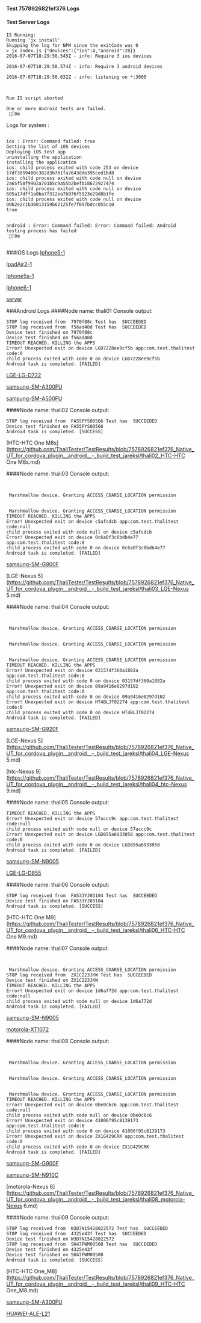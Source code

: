 #### Test 7578926821ef376 Logs

#### Test Server Logs
```
IS Running:
Running 'jx install'
Skipping the log for NPM since the exitCode was 0
> jx index.js {"devices":{"ios":4,"android":20}}
2016-07-07T18:29:50.545Z - info: Require 3 ios devices

2016-07-07T18:29:50.574Z - info: Require 3 android devices

2016-07-07T18:29:50.632Z - info: listening on *:3000


 
Run IS script aborted
 
One or more Android tests are failed.
 [0m

```


Logs for system : 
```

ios : Error: Command failed: true
Getting the list of iOS devices 
Deploying iOS test app 
uninstalling the application 
installing the application 
ios: child process exited with code 253 on device 17df3859480c382d3b761fa2643dde395ced1bd8 
ios: child process exited with code null on device 2a65f58f9902a701b5c9a55b2befb18672927474 
ios: child process exited with code null on device 605a17dff1a0ba7f312ea7b076f5923e29d8b1fe 
ios: child process exited with code null on device 00b2e2c1b30013159b62125fe7f097bdcc055c10 
true


android : Error: Command failed: Error: Command failed: Android testing process has failed
 [0m


```
###iOS Logs
[Iphone5-1](https://github.com/ThaliTester/TestResults/blob/7578926821ef376_Native_UT_for_cordova_plugin__android__-_build_test_jareksl/iOS_Iphone5-1.md)

[IpadAir2-1](https://github.com/ThaliTester/TestResults/blob/7578926821ef376_Native_UT_for_cordova_plugin__android__-_build_test_jareksl/iOS_IpadAir2-1.md)

[Iphone5s-1](https://github.com/ThaliTester/TestResults/blob/7578926821ef376_Native_UT_for_cordova_plugin__android__-_build_test_jareksl/iOS_Iphone5s-1.md)

[Iphone6-1](https://github.com/ThaliTester/TestResults/blob/7578926821ef376_Native_UT_for_cordova_plugin__android__-_build_test_jareksl/iOS_Iphone6-1.md)

[server](https://github.com/ThaliTester/TestResults/blob/7578926821ef376_Native_UT_for_cordova_plugin__android__-_build_test_jareksl/iOS_server.md)


###Android Logs
####Node name: thali01
Console output:
```
STOP log received from  7970f88c Test has  SUCCEEDED
STOP log received from  f56ad48d Test has  SUCCEEDED
Device test finished on 7970f88c 
Device test finished on f56ad48d 
TIMEOUT REACHED. KILLING the APPS
Error! Unexpected exit on device LGD7228ee9cf5b app:com.test.thalitest code:0 
child process exited with code 0 on device LGD7228ee9cf5b 
Android task is completed. [FAILED]
```
[LGE-LG-D722](https://github.com/ThaliTester/TestResults/blob/7578926821ef376_Native_UT_for_cordova_plugin__android__-_build_test_jareksl/thali01_LGE-LG-D722.md)

[samsung-SM-A300FU](https://github.com/ThaliTester/TestResults/blob/7578926821ef376_Native_UT_for_cordova_plugin__android__-_build_test_jareksl/thali01_samsung-SM-A300FU.md)

[samsung-SM-A500FU](https://github.com/ThaliTester/TestResults/blob/7578926821ef376_Native_UT_for_cordova_plugin__android__-_build_test_jareksl/thali01_samsung-SM-A500FU.md)

####Node name: thali02
Console output:
```
STOP log received from  FA55PYS00566 Test has  SUCCEEDED
Device test finished on FA55PYS00566 
Android task is completed. [SUCCESS]
```
[HTC-HTC One M8s](https://github.com/ThaliTester/TestResults/blob/7578926821ef376_Native_UT_for_cordova_plugin__android__-_build_test_jareksl/thali02_HTC-HTC One M8s.md)

####Node name: thali03
Console output:
```


 Marshmallow device. Granting ACCESS_COARSE_LOCATION permission


 Marshmallow device. Granting ACCESS_COARSE_LOCATION permission
TIMEOUT REACHED. KILLING the APPS
Error! Unexpected exit on device c5afcdcb app:com.test.thalitest code:null 
child process exited with code null on device c5afcdcb 
Error! Unexpected exit on device 0c6a0f3c0bdb4e77 app:com.test.thalitest code:0 
child process exited with code 0 on device 0c6a0f3c0bdb4e77 
Android task is completed. [FAILED]
```
[samsung-SM-G900F](https://github.com/ThaliTester/TestResults/blob/7578926821ef376_Native_UT_for_cordova_plugin__android__-_build_test_jareksl/thali03_samsung-SM-G900F.md)

[LGE-Nexus 5](https://github.com/ThaliTester/TestResults/blob/7578926821ef376_Native_UT_for_cordova_plugin__android__-_build_test_jareksl/thali03_LGE-Nexus 5.md)

####Node name: thali04
Console output:
```


 Marshmallow device. Granting ACCESS_COARSE_LOCATION permission


 Marshmallow device. Granting ACCESS_COARSE_LOCATION permission


 Marshmallow device. Granting ACCESS_COARSE_LOCATION permission
TIMEOUT REACHED. KILLING the APPS
Error! Unexpected exit on device 03157df360a1882a app:com.test.thalitest code:0 
child process exited with code 0 on device 03157df360a1882a 
Error! Unexpected exit on device 09a9416e0297d102 app:com.test.thalitest code:0 
child process exited with code 0 on device 09a9416e0297d102 
Error! Unexpected exit on device HT4BLJT02274 app:com.test.thalitest code:0 
child process exited with code 0 on device HT4BLJT02274 
Android task is completed. [FAILED]
```
[samsung-SM-G920F](https://github.com/ThaliTester/TestResults/blob/7578926821ef376_Native_UT_for_cordova_plugin__android__-_build_test_jareksl/thali04_samsung-SM-G920F.md)

[LGE-Nexus 5](https://github.com/ThaliTester/TestResults/blob/7578926821ef376_Native_UT_for_cordova_plugin__android__-_build_test_jareksl/thali04_LGE-Nexus 5.md)

[htc-Nexus 9](https://github.com/ThaliTester/TestResults/blob/7578926821ef376_Native_UT_for_cordova_plugin__android__-_build_test_jareksl/thali04_htc-Nexus 9.md)

####Node name: thali05
Console output:
```
TIMEOUT REACHED. KILLING the APPS
Error! Unexpected exit on device 57accc9c app:com.test.thalitest code:null 
child process exited with code null on device 57accc9c 
Error! Unexpected exit on device LGD855a6933058 app:com.test.thalitest code:0 
child process exited with code 0 on device LGD855a6933058 
Android task is completed. [FAILED]
```
[samsung-SM-N9005](https://github.com/ThaliTester/TestResults/blob/7578926821ef376_Native_UT_for_cordova_plugin__android__-_build_test_jareksl/thali05_samsung-SM-N9005.md)

[LGE-LG-D855](https://github.com/ThaliTester/TestResults/blob/7578926821ef376_Native_UT_for_cordova_plugin__android__-_build_test_jareksl/thali05_LGE-LG-D855.md)

####Node name: thali06
Console output:
```
STOP log received from  FA533YJ03104 Test has  SUCCEEDED
Device test finished on FA533YJ03104 
Android task is completed. [SUCCESS]
```
[HTC-HTC One M9](https://github.com/ThaliTester/TestResults/blob/7578926821ef376_Native_UT_for_cordova_plugin__android__-_build_test_jareksl/thali06_HTC-HTC One M9.md)

####Node name: thali07
Console output:
```


 Marshmallow device. Granting ACCESS_COARSE_LOCATION permission
STOP log received from  ZX1C223JKW Test has  SUCCEEDED
Device test finished on ZX1C223JKW 
TIMEOUT REACHED. KILLING the APPS
Error! Unexpected exit on device 1d6a772d app:com.test.thalitest code:null 
child process exited with code null on device 1d6a772d 
Android task is completed. [FAILED]
```
[samsung-SM-N9005](https://github.com/ThaliTester/TestResults/blob/7578926821ef376_Native_UT_for_cordova_plugin__android__-_build_test_jareksl/thali07_samsung-SM-N9005.md)

[motorola-XT1072](https://github.com/ThaliTester/TestResults/blob/7578926821ef376_Native_UT_for_cordova_plugin__android__-_build_test_jareksl/thali07_motorola-XT1072.md)

####Node name: thali08
Console output:
```


 Marshmallow device. Granting ACCESS_COARSE_LOCATION permission


 Marshmallow device. Granting ACCESS_COARSE_LOCATION permission


 Marshmallow device. Granting ACCESS_COARSE_LOCATION permission
TIMEOUT REACHED. KILLING the APPS
Error! Unexpected exit on device 0be0c6c6 app:com.test.thalitest code:null 
child process exited with code null on device 0be0c6c6 
Error! Unexpected exit on device 41006f95c8139173 app:com.test.thalitest code:0 
child process exited with code 0 on device 41006f95c8139173 
Error! Unexpected exit on device ZX1G429CRK app:com.test.thalitest code:0 
child process exited with code 0 on device ZX1G429CRK 
Android task is completed. [FAILED]
```
[samsung-SM-G900F](https://github.com/ThaliTester/TestResults/blob/7578926821ef376_Native_UT_for_cordova_plugin__android__-_build_test_jareksl/thali08_samsung-SM-G900F.md)

[samsung-SM-N910C](https://github.com/ThaliTester/TestResults/blob/7578926821ef376_Native_UT_for_cordova_plugin__android__-_build_test_jareksl/thali08_samsung-SM-N910C.md)

[motorola-Nexus 6](https://github.com/ThaliTester/TestResults/blob/7578926821ef376_Native_UT_for_cordova_plugin__android__-_build_test_jareksl/thali08_motorola-Nexus 6.md)

####Node name: thali09
Console output:
```
STOP log received from  W3D7N15428022572 Test has  SUCCEEDED
STOP log received from  4325e43f Test has  SUCCEEDED
Device test finished on W3D7N15428022572 
STOP log received from  SH47FWM00508 Test has  SUCCEEDED
Device test finished on 4325e43f 
Device test finished on SH47FWM00508 
Android task is completed. [SUCCESS]
```
[HTC-HTC One_M8](https://github.com/ThaliTester/TestResults/blob/7578926821ef376_Native_UT_for_cordova_plugin__android__-_build_test_jareksl/thali09_HTC-HTC One_M8.md)

[samsung-SM-A300FU](https://github.com/ThaliTester/TestResults/blob/7578926821ef376_Native_UT_for_cordova_plugin__android__-_build_test_jareksl/thali09_samsung-SM-A300FU.md)

[HUAWEI-ALE-L21](https://github.com/ThaliTester/TestResults/blob/7578926821ef376_Native_UT_for_cordova_plugin__android__-_build_test_jareksl/thali09_HUAWEI-ALE-L21.md)




